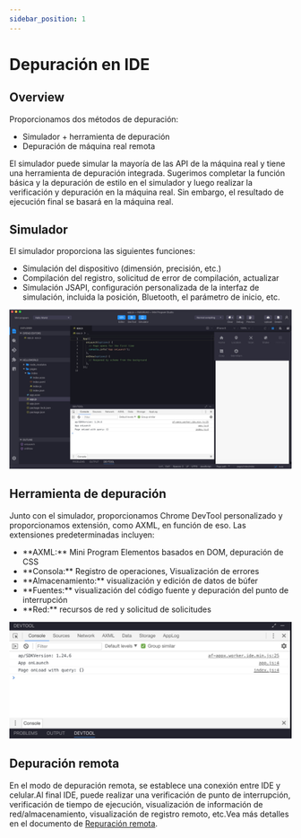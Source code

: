 ```yaml
---
sidebar_position: 1
---
```



# Depuración en IDE

## Overview

Proporcionamos dos métodos de depuración:


<ul>
    <li>
        Simulador + herramienta de depuración
    </li>
    <li>
        Depuración de máquina real remota
    </li>
</ul>


El simulador puede simular la mayoría de las API de la máquina real y tiene una herramienta de depuración integrada. Sugerimos completar la función básica y la depuración de estilo en el simulador y luego realizar la verificación y depuración en la máquina real. Sin embargo, el resultado de ejecución final se basará en la máquina real.

## Simulador

El simulador proporciona las siguientes funciones:

<ul>
    <li>
        Simulación del dispositivo (dimensión, precisión, etc.)
    </li>
    <li>
        Compilación del registro, solicitud de error de compilación, actualizar
    </li>
    <li>
        Simulación JSAPI, configuración personalizada de la interfaz de simulación, incluida la posición, Bluetooth, el parámetro de inicio, etc.
    </li>
</ul>

![Depuración 1](./img/debuggin1.jpg)


## Herramienta de depuración

Junto con el simulador, proporcionamos Chrome DevTool personalizado y proporcionamos extensión, como AXML, en función de eso. Las extensiones predeterminadas incluyen:

<ul>
    <li>
        **AXML:** Mini Program Elementos basados en DOM, depuración de CSS
    </li>
    <li>
        **Consola:** Registro de operaciones, Visualización de errores
    </li>
    <li>
        **Almacenamiento:** visualización y edición de datos de búfer
    </li>
    <li>
        **Fuentes:** visualización del código fuente y depuración del punto de interrupción
    </li>
    <li>
        **Red:** recursos de red y solicitud de solicitudes
    </li>
</ul>

![Depuración 2](./img/debuggin2.jpg)


## Depuración remota

En el modo de depuración remota, se establece una conexión entre IDE y celular.Al final IDE, puede realizar una verificación de punto de interrupción, verificación de tiempo de ejecución, visualización de información de red/almacenamiento, visualización de registro remoto, etc.Vea más detalles en el documento de [Repuración remota](/).